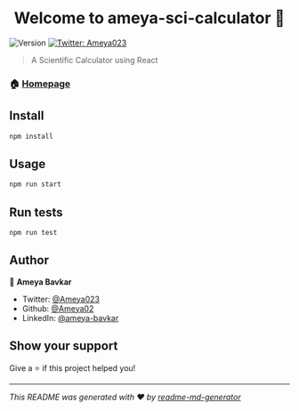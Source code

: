 <h1 align="center">Welcome to ameya-sci-calculator 👋</h1>
<p>
  <img alt="Version" src="https://img.shields.io/badge/version-1.0.0-blue.svg?cacheSeconds=2592000" />
  <a href="https://twitter.com/Ameya023" target="_blank">
    <img alt="Twitter: Ameya023" src="https://img.shields.io/twitter/follow/Ameya023.svg?style=social" />
  </a>
</p>

> A Scientific Calculator using React

### 🏠 [Homepage](index.html)

## Install

```sh
npm install
```

## Usage

```sh
npm run start
```

## Run tests

```sh
npm run test
```

## Author

👤 **Ameya Bavkar**

* Twitter: [@Ameya023](https://twitter.com/Ameya023)
* Github: [@Ameya02](https://github.com/Ameya02)
* LinkedIn: [@ameya-bavkar](https://linkedin.com/in/ameya-bavkar)

## Show your support

Give a ⭐️ if this project helped you!

***
_This README was generated with ❤️ by [readme-md-generator](https://github.com/kefranabg/readme-md-generator)_
